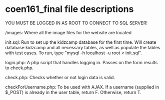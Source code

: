 coen161_final file descriptions
================================

YOU MUST BE LOGGED IN AS ROOT TO CONNECT TO SQL SERVER!

/images: Where all the image files for the website are located

init.sql: Run to set up the kidzcamp database for the first time. Will create database kidzcamp and all necessary tables, as well as populate the tables with test cases. To run, type "mysql -h localhost -u root < init.sql".

login.php: A php script that handles logging in. Passes on the form results to check.php.

check.php: Checks whether or not login data is valid. 

checkForUsername.php: To be used with AJAX. If a username (supplied in $_POST) is already in the user table, return F. Otherwise, return T.
